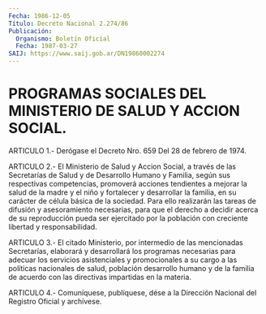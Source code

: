 ```yaml
---
Fecha: 1986-12-05
Título: Decreto Nacional 2.274/86
Publicación:
  Organismo: Boletín Oficial
  Fecha: 1987-03-27
SAIJ: https://www.saij.gob.ar/DN19860002274
---
```

# PROGRAMAS SOCIALES DEL MINISTERIO DE SALUD Y ACCION SOCIAL.

<a id="1"></a>
ARTICULO 1.- Derógase el Decreto Nro. 659 Del 28 de febrero de 1974.

<a id="2"></a>
ARTICULO 2.- El Ministerio de Salud y Accion Social, a través de las Secretarías de Salud y de Desarrollo Humano y Familia, según sus respectivas competencias, promoverá acciones tendientes a mejorar la salud de la madre y el niño y fortalecer y desarrollar la familia, en su carácter de célula básica de la sociedad. Para ello realizarán las tareas de difusión y asesoramiento necesarias, para que el derecho a decidir acerca de su reproducción pueda ser ejercitado por la población con creciente libertad y responsabilidad.

<a id="3"></a>
ARTICULO 3.- El citado Ministerio, por intermedio de las mencionadas Secretarías, elaborará y desarrollará los programas necesarias para adecuar los servicios asistenciales y promocionales a su cargo a las políticas nacionales de salud, población desarrollo humano y de la familia de acuerdo con las directivas impartidas en la materia.

<a id="4"></a>
ARTICULO 4.- Comuníquese, publíquese, dése a la Dirección Nacional del Registro Oficial y archívese.